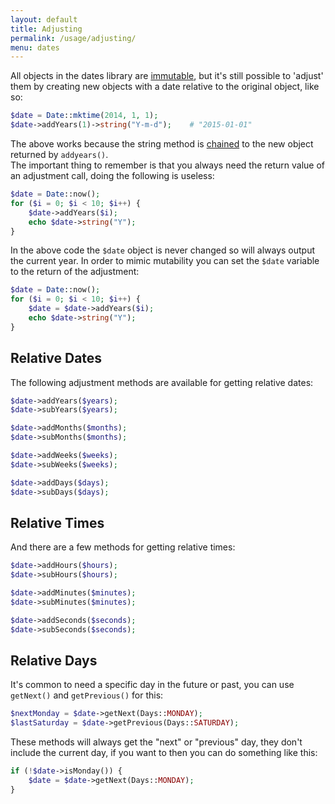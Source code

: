 ```yaml
---
layout: default
title: Adjusting
permalink: /usage/adjusting/
menu: dates
---
```


All objects in the dates library are [immutable](http://en.wikipedia.org/wiki/Immutable_object), but it's still possible to 'adjust' them by creating new objects with a date relative to the original object, like so:

~~~php
$date = Date::mktime(2014, 1, 1);
$date->addYears(1)->string("Y-m-d");    # "2015-01-01"
~~~

The above works because the string method is [chained](http://en.wikipedia.org/wiki/Method_chaining) to the new object returned by `addyears()`.  
The important thing to remember is that you always need the return value of an adjustment call, doing the following is useless:

~~~php
$date = Date::now();
for ($i = 0; $i < 10; $i++) {
    $date->addYears($i);
    echo $date->string("Y");
}
~~~

In the above code the `$date` object is never changed so will always output the current year. In order to mimic mutability you can set the `$date` variable to the return of the adjustment:

~~~php
$date = Date::now();
for ($i = 0; $i < 10; $i++) {
    $date = $date->addYears($i);
    echo $date->string("Y");
}
~~~

## Relative Dates

The following adjustment methods are available for getting relative dates:

~~~php
$date->addYears($years);
$date->subYears($years);

$date->addMonths($months);
$date->subMonths($months);

$date->addWeeks($weeks);
$date->subWeeks($weeks);

$date->addDays($days);
$date->subDays($days);
~~~


## Relative Times

And there are a few methods for getting relative times:

~~~php
$date->addHours($hours);
$date->subHours($hours);

$date->addMinutes($minutes);
$date->subMinutes($minutes);

$date->addSeconds($seconds);
$date->subSeconds($seconds);
~~~


## Relative Days

It's common to need a specific day in the future or past, you can use `getNext()` and `getPrevious()` for this:

```php
$nextMonday = $date->getNext(Days::MONDAY);
$lastSaturday = $date->getPrevious(Days::SATURDAY);
```

These methods will always get the "next" or "previous" day, they don't include the current day, if you want to then you can do something like this:

```php
if (!$date->isMonday()) {
    $date = $date->getNext(Days::MONDAY);
}
```
